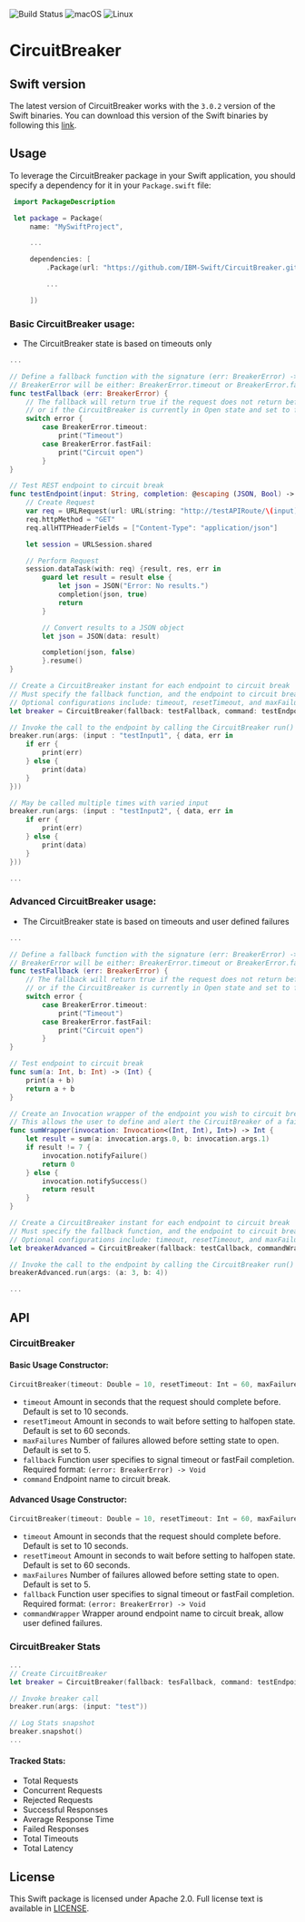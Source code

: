 ![Build Status](https://travis-ci.com/IBM-Swift/CircuitBreaker.svg?token=zkW1banusRzgHu6HwJiN&branch=master)
![macOS](https://img.shields.io/badge/os-macOS-green.svg?style=flat)
![Linux](https://img.shields.io/badge/os-linux-green.svg?style=flat)

# CircuitBreaker

## Swift version
The latest version of CircuitBreaker works with the `3.0.2` version of the Swift binaries. You can download this version of the Swift binaries by following this [link](https://swift.org/download/#releases).

## Usage
To leverage the CircuitBreaker package in your Swift application, you should specify a dependency for it in your `Package.swift` file:

```swift
 import PackageDescription

 let package = Package(
     name: "MySwiftProject",

     ...

     dependencies: [
         .Package(url: "https://github.com/IBM-Swift/CircuitBreaker.git", majorVersion: 0, minor: 0),

         ...

     ])
 ```

 ### Basic CircuitBreaker usage:

  * The CircuitBreaker state is based on timeouts only

```swift
...

// Define a fallback function with the signature (err: BreakerError) -> Void
// BreakerError will be either: BreakerError.timeout or BreakerError.fastFail
func testFallback (err: BreakerError) {
    // The fallback will return true if the request does not return before the specified timeout
    // or if the CircuitBreaker is currently in Open state and set to fail fast
    switch error {
        case BreakerError.timeout:
            print("Timeout")
        case BreakerError.fastFail:
            print("Circuit open")
        }
}

// Test REST endpoint to circuit break
func testEndpoint(input: String, completion: @escaping (JSON, Bool) -> ()) {
    // Create Request
    var req = URLRequest(url: URL(string: "http://testAPIRoute/\(input)")!)
    req.httpMethod = "GET"
    req.allHTTPHeaderFields = ["Content-Type": "application/json"]

    let session = URLSession.shared

    // Perform Request
    session.dataTask(with: req) {result, res, err in
        guard let result = result else {
            let json = JSON("Error: No results.")
            completion(json, true)
            return
        }

        // Convert results to a JSON object
        let json = JSON(data: result)

        completion(json, false)
        }.resume()
}

// Create a CircuitBreaker instant for each endpoint to circuit break
// Must specify the fallback function, and the endpoint to circuit break
// Optional configurations include: timeout, resetTimeout, and maxFailures
let breaker = CircuitBreaker(fallback: testFallback, command: testEndpoint)

// Invoke the call to the endpoint by calling the CircuitBreaker run() function and pass any arguments
breaker.run(args: (input : "testInput1", { data, err in
    if err {
        print(err)
    } else {
        print(data)
    }
}))

// May be called multiple times with varied input
breaker.run(args: (input : "testInput2", { data, err in
    if err {
        print(err)
    } else {
        print(data)
    }
}))

...
```

### Advanced CircuitBreaker usage:

  * The CircuitBreaker state is based on timeouts and user defined failures

```swift
...

// Define a fallback function with the signature (err: BreakerError) -> Void
// BreakerError will be either: BreakerError.timeout or BreakerError.fastFail
func testFallback (err: BreakerError) {
    // The fallback will return true if the request does not return before the specified timeout
    // or if the CircuitBreaker is currently in Open state and set to fail fast
    switch error {
        case BreakerError.timeout:
            print("Timeout")
        case BreakerError.fastFail:
            print("Circuit open")
        }
}

// Test endpoint to circuit break
func sum(a: Int, b: Int) -> (Int) {
    print(a + b)
    return a + b
}

// Create an Invocation wrapper of the endpoint you wish to circuit break
// This allows the user to define and alert the CircuitBreaker of a failure
func sumWrapper(invocation: Invocation<(Int, Int), Int>) -> Int {
    let result = sum(a: invocation.args.0, b: invocation.args.1)
    if result != 7 {
        invocation.notifyFailure()
        return 0
    } else {
        invocation.notifySuccess()
        return result
    }
}

// Create a CircuitBreaker instant for each endpoint to circuit break
// Must specify the fallback function, and the endpoint to circuit break
// Optional configurations include: timeout, resetTimeout, and maxFailures
let breakerAdvanced = CircuitBreaker(fallback: testCallback, commandWrapper: sumWrapper)

// Invoke the call to the endpoint by calling the CircuitBreaker run() function and pass any arguments
breakerAdvanced.run(args: (a: 3, b: 4))

...
```

## API
### CircuitBreaker

#### Basic Usage Constructor:
```swift
CircuitBreaker(timeout: Double = 10, resetTimeout: Int = 60, maxFailures: Int = 5, callback: @escaping (_ error: Bool) -> Void, command: @escaping AnyFunction<A, B>)
```
 * `timeout` Amount in seconds that the request should complete before. Default is set to 10 seconds.
 * `resetTimeout` Amount in seconds to wait before setting to halfopen state. Default is set to 60 seconds.
 * `maxFailures` Number of failures allowed before setting state to open. Default is set to 5.
 * `fallback` Function user specifies to signal timeout or fastFail completion. Required format: `(error: BreakerError) -> Void`
 * `command` Endpoint name to circuit break.

#### Advanced Usage Constructor:
```swift
CircuitBreaker(timeout: Double = 10, resetTimeout: Int = 60, maxFailures: Int = 5, callback: @escaping (_ error: Bool) -> Void, commandWrapper: @escaping AnyFunctionWrapper<A, B>)
```
 * `timeout` Amount in seconds that the request should complete before. Default is set to 10 seconds.
 * `resetTimeout` Amount in seconds to wait before setting to halfopen state. Default is set to 60 seconds.
 * `maxFailures` Number of failures allowed before setting state to open. Default is set to 5.
 * `fallback` Function user specifies to signal timeout or fastFail completion. Required format: `(error: BreakerError) -> Void`
 * `commandWrapper` Wrapper around endpoint name to circuit break, allow user defined failures.

### CircuitBreaker Stats
```swift
...
// Create CircuitBreaker
let breaker = CircuitBreaker(fallback: tesFallback, command: testEndpoint)

// Invoke breaker call
breaker.run(args: (input: "test"))

// Log Stats snapshot
breaker.snapshot()
...
```

#### Tracked Stats:
 * Total Requests
 * Concurrent Requests
 * Rejected Requests
 * Successful Responses
 * Average Response Time
 * Failed Responses
 * Total Timeouts
 * Total Latency

## License
This Swift package is licensed under Apache 2.0. Full license text is available in [LICENSE](LICENSE).
